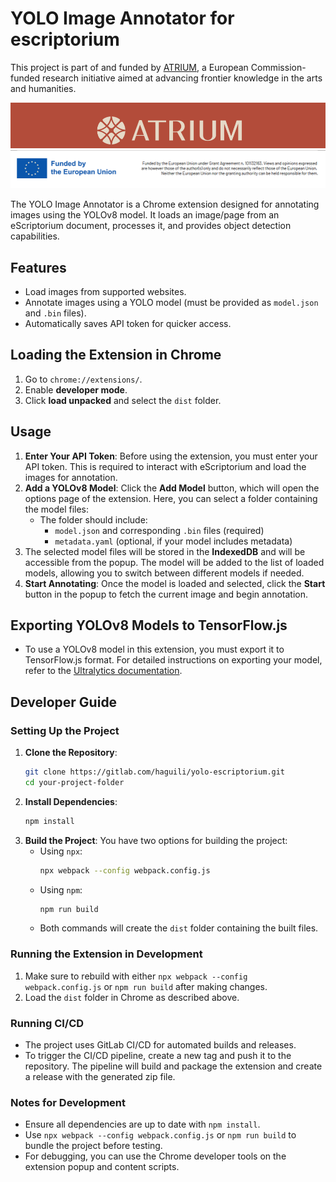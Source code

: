 
# YOLO Image Annotator for escriptorium

This project is part of and funded by [ATRIUM](https://atrium-research.eu/), a European Commission-funded research initiative aimed at advancing frontier knowledge in the arts and humanities.

![ATRIUM Logo](docs/images/atrium.png)
![Funding Information](docs/images/funding.png)

The YOLO Image Annotator is a Chrome extension designed for annotating images using the YOLOv8 model. It loads an image/page from an eScriptorium document, processes it, and provides object detection capabilities.

## Features
- Load images from supported websites.
- Annotate images using a YOLO model (must be provided as `model.json` and `.bin` files).
- Automatically saves API token for quicker access.

## Loading the Extension in Chrome
1. Go to `chrome://extensions/`.
2. Enable **developer mode**.
3. Click **load unpacked** and select the `dist` folder.

## Usage
1. **Enter Your API Token**: Before using the extension, you must enter your API token. This is required to interact with eScriptorium and load the images for annotation.
2. **Add a YOLOv8 Model**: Click the **Add Model** button, which will open the options page of the extension. Here, you can select a folder containing the model files:
   - The folder should include:
     - `model.json` and corresponding `.bin` files (required)
     - `metadata.yaml` (optional, if your model includes metadata)
3. The selected model files will be stored in the **IndexedDB** and will be accessible from the popup. The model will be added to the list of loaded models, allowing you to switch between different models if needed.
4. **Start Annotating**: Once the model is loaded and selected, click the **Start** button in the popup to fetch the current image and begin annotation.

## Exporting YOLOv8 Models to TensorFlow.js
- To use a YOLOv8 model in this extension, you must export it to TensorFlow.js format. For detailed instructions on exporting your model, refer to the [Ultralytics documentation](https://docs.ultralytics.com/integrations/tfjs).

## Developer Guide
### Setting Up the Project
1. **Clone the Repository**:
   ```bash
   git clone https://gitlab.com/haguili/yolo-escriptorium.git
   cd your-project-folder
   ```
2. **Install Dependencies**:
   ```bash
   npm install
   ```
3. **Build the Project**:
   You have two options for building the project:
   - Using `npx`:
     ```bash
     npx webpack --config webpack.config.js
     ```
   - Using `npm`:
     ```bash
     npm run build
     ```
   - Both commands will create the `dist` folder containing the built files.

### Running the Extension in Development
1. Make sure to rebuild with either `npx webpack --config webpack.config.js` or `npm run build` after making changes.
2. Load the `dist` folder in Chrome as described above.

### Running CI/CD
- The project uses GitLab CI/CD for automated builds and releases.
- To trigger the CI/CD pipeline, create a new tag and push it to the repository. The pipeline will build and package the extension and create a release with the generated zip file.

### Notes for Development
- Ensure all dependencies are up to date with `npm install`.
- Use `npx webpack --config webpack.config.js` or `npm run build` to bundle the project before testing.
- For debugging, you can use the Chrome developer tools on the extension popup and content scripts.